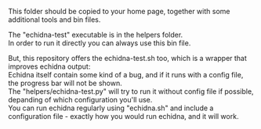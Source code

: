 This folder should be copied to your home page, together with some additional tools and bin files.<br>

The "echidna-test" executable is in the helpers folder.<br>
In order to run it directly you can always use this bin file.<br>

But, this repository offers the echidna-test.sh too, which is a wrapper that improves echidna output:<br>
Echidna itself contain some kind of a bug, and if it runs with a config file, the progress bar will not be shown.<br>
The "helpers/echidna-test.py" will try to run it without config file if possible, depanding of which configuration you'll use.<br>
You can run echidna regularly using "echidna.sh" and include a configuration file - exactly how you would run echidna, and it will work.<br>
